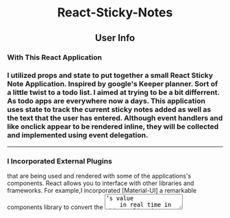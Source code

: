 
<h1 align="center">React-Sticky-Notes</h1>
 


<h2 align="center">User Info</h2>
 
 
  <p align="center">
<h3>With This React Application<h3>
    I utilized props and state to put together a small React Sticky Note Application. Inspired by google's Keeper planner. Sort of a little twist to a todo list. I aimed at trying to be a bit differrent. As todo apps are everywhere now a days. This application uses state to track the current sticky notes added  as well as the text that the user has entered. Although event handlers and like onclick appear to be rendered inline, they will be collected and implemented using event delegation.
  </p>

- - - - - - - - -


   <p align="center">
<h3>I Incorporated External Plugins</h3>
    that are being used and rendered with some of the applications's components.
    React allows you to interface with other libraries and frameworks. For example,I incorporated 
    [Material-UI] a remarkable components library to convert the <textarea>’s value 
    in real time in this application along with some icons aswell.
  


    Here's A Brief Look @ The Application(Gif of React Sticky Notes).
    
   
   ![StickyNotes.gif](assets/StickyNotes.gif)
    

    Or check out a live demo of the project here http://react-google-sticky-notes.surge.sh/
    - - - - - -


    ```
    Building Encapsulated Components That 
    ```
    ```
    Manage Their Own State, Then Composing 
    ```
    ```
    Them To Make Complex UIs.
    ```

    - - - - - - - - - - -



<h2 align="center">Features</h2>


<p align="center">
-[Material-UI]

<p align="center">
-[Babel/core]

<p align="center">
-[Reactjs -16]

<p align="center">
-[Webpack -4]

<p align="center">
-[Hot Module Replacement]
</p>


- - - - - - - - -

<p align="center">
  
<h2 align="center">Recommended Tools</h2>



The following tools are recommended for a React project. Also you will find included below some links for building some complex UI animations and conversion of SVG image into Data URL with the help of Webpack loader.
   
- [Material-UI](https://material-ui.com) UI and components library.
- [ESLint-loader](https://webpack.js.org/loaders/eslint-loader), When using with transpiling loaders(like babel-loader),make sure they are in correct order(bottom to top). Otherwise files will be checked after being processed by babel-loader.
- [CSS-Tricks](https://css-tricks.com/building-a-complex-ui-animation-in-react-simply), For building complex UI animations in React.
- [Webpack CSS-loaders](https://webpack.js.org/loaders/css-loader/) interprets @import and url() like import/require() and will resolve them.
- [SVG-React-Webpack](https://www.pluralsightcomguides-how-to-load-svg-with-react-and-webpack) To utilize  an SVG image in your React project, it will have to be transformed into a Data URL. We will need an  appropriate webpack loader in our bundler. 
</p>


<h2>Installation</h2>



   ```sh
   git clone https://github.com/FernandoNunez-Dev/React-Google-Sticky-Notes
   ```

   ```sh
   cd React-Google-Sticky-Notes
   ```

   ```sh
   npm install
   ```

   ```sh
   npm start
   ```
   
   
 
 visit `http://localhost:8080/`
 
 
 


- _Software Utilized_
  
  - [Reactjs -16](https://reactjs.org)
  - [Babel/core](https://www.npmjs.com/package/@babel/core)
  - [Webpack -4](https://webpack.js.org)
  - [Material-UI](https://material-ui.com)
  - [Nodejs -LTS](https://nodejs.org/en)
  - [ESLint-loader](https://webpack.js.org/loaders/eslint-loader)
  - [CSS-Tricks](https://css-tricks.com/building-a-complex-ui-animation-in-react-simply)
  - [Webpack CSS-loaders](https://webpack.js.org/loaders/css-loader/)
  - [SVG-React-Webpack](https://www.pluralsightcomguides-how-to-load-svg-with-react-and-webpack)
